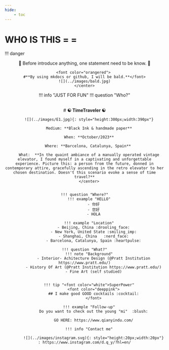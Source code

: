 ```yaml
---
hide:
    - toc
---
```


# WHO IS THIS = =
!!! danger
    <center>
    :grimacing:
    Before introduce anything, one statement need to be know. :grimacing:


    <font color="orangered"> 
    #**By using mkdocs or github, I will be bald.**</font>
    ![](../images/bald.jpg)
    </center>
    

!!! info "JUST FOR FUN"
    !!! question "Who?"
        <center>  
        # **:yin_yang: TimeTraveler :yin_yang:**

        ![](../images/E1.jpg){: style="height:300px;width:390px"}

        Medium: **Black Ink & handmade paper**

        When: **October/2023**

        Where: **Barcelona, Catalunya, Spain** 

        What:  **In the quaint ambiance of a manually operated vintage elevator, I found myself in a captivating and unforgettable experience. Picture this: a person from the future, donned in contemporary attire, gracefully ascending in the retro elevator to her chosen destination. Doesn't this scenario evoke a sense of time travel?**
        </center>


    !!! question "Where?"
        !!! example "HELLO"
            - 你好
            - 您好
            - HOLA

        !!! example "Location"
            - Beijing, China :drooling_face:
            - New York, United State :smiling_imp:
            - Shanghai, China 	:nerd_face:
            - Barcelona, Catalunya, Spain :heartpulse:

    !!! question "What?"
        !!! note "Background"
            - Interior- Achitecture Design (@Pratt Institution https://www.pratt.edu/)
            - History Of Art (@Pratt Institution https://www.pratt.edu/)
            - Fine Art (self studied)


        !!! tip "<font color="white">SuperPower"
            <font color="deeppink">
            ## I make good GOOD cocktails :cocktail:
            </font>

        !!! example "Follow-up"
            Do you want to check out the young "mi"  :blush:

            GO HERE: https://www.qianyindu.com/

        !!! info "Contact me"
            
            ![](../images/instagram.svg){: style="height:20px;width:20px"} : https://www.instagram.com/d.q_y/?hl=en/
